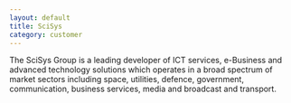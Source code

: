 ```yaml
---
layout: default
title: SciSys
category: customer
---
```


The SciSys Group is a leading developer of ICT services, e-Business
and advanced technology solutions which operates in a broad spectrum
of market sectors including space, utilities, defence, government,
communication, business services, media and broadcast and transport.

